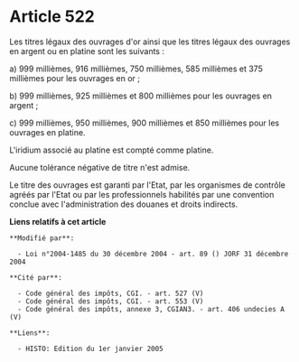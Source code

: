 # Article 522

Les titres légaux des ouvrages d'or ainsi que les titres légaux des ouvrages en argent ou en platine sont les suivants :

a) 999 millièmes, 916 millièmes, 750 millièmes, 585 millièmes et 375 millièmes pour les ouvrages en or ;

b) 999 millièmes, 925 millièmes et 800 millièmes pour les ouvrages en argent ;

c) 999 millièmes, 950 millièmes, 900 millièmes et 850 millièmes pour les ouvrages en platine.

L'iridium associé au platine est compté comme platine.

Aucune tolérance négative de titre n'est admise.

Le titre des ouvrages est garanti par l'Etat, par les organismes de contrôle agréés par l'Etat ou par les professionnels
habilités par une convention conclue avec l'administration des douanes et droits indirects.

**Liens relatifs à cet article**

	**Modifié par**:

	  - Loi n°2004-1485 du 30 décembre 2004 - art. 89 () JORF 31 décembre 2004

	**Cité par**:

	  - Code général des impôts, CGI. - art. 527 (V)
	  - Code général des impôts, CGI. - art. 553 (V)
	  - Code général des impôts, annexe 3, CGIAN3. - art. 406 undecies A (V)

	**Liens**:

	  - HISTO: Edition du 1er janvier 2005
